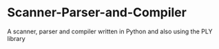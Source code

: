 # Scanner-Parser-and-Compiler
A scanner, parser and compiler written in Python and also using the PLY library 
